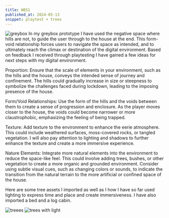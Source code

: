 ```yaml
---
title: W8S1
published_at: 2024-05-13
snippet: playtest + trees
---
```

![greybox](/w7/greybox.png)
In my greybox prototype I have used the negative space where hills are not, to guide the user through to the house at the end. This form-void relationship forces users to navigate the space as intended, and to ultimately reach the climax or destination of the digital environment. Based on feedback I received through playtesting I have gained a few ideas for next steps with my digital environment. 

Proportion: Ensure that the scale of elements in your environment, such as the hills and the house, conveys the intended sense of journey and confinement. The hills could gradually increase in size or steepness to symbolize the challenges faced during lockdown, leading to the imposing presence of the house.

Form/Void Relationships: Use the form of the hills and the voids between them to create a sense of progression and enclosure. As the player moves closer to the house, the voids could become narrower or more claustrophobic, emphasizing the feeling of being trapped.

Texture: Add texture to the environment to enhance the eerie atmosphere. This could include weathered surfaces, moss-covered rocks, or tangled vegetation. I will also pay attention to lighting and shadows to further enhance the texture and create a more immersive experience.

Nature Elements: Integrate more natural elements into the environment to reduce the space-like feel. This could involve adding trees, bushes, or other vegetation to create a more organic and grounded environment. Consider using subtle visual cues, such as changing colors or sounds, to indicate the transition from the natural terrain to the more artificial or confined space of the house.

Here are some tree assets I imported as well as I how I have so far used lighting to express time and place and create immersiveness. I have also imported a bed and a log cabin.

![treees](/w8/treeassets.png)
![trees with light](/w8/treeswithlight.png)